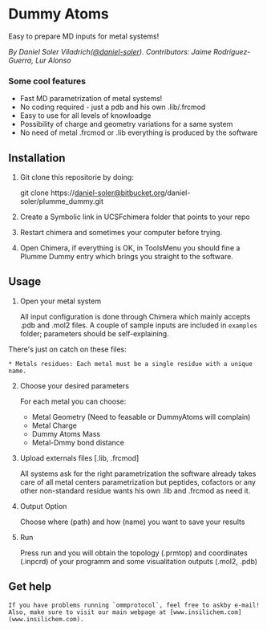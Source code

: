 Dummy Atoms
===========

Easy to prepare MD inputs for metal systems!

*By  Daniel Soler Viladrich([@daniel-soler](https://bitbucket.org/daniel-soler)). Contributors: Jaime Rodríguez-Guerra, Lur Alonso*

### Some cool features

- Fast MD parametrization of metal systems!
- No coding required - just a pdb and his own .lib/.frcmod
- Easy to use for all levels of knowloadge
- Possibility of charge and geometry variations for a same system
- No need of metal .frcmod or .lib everything is produced by the software

Installation
------------

1. Git clone this repositorie by doing:

	git clone https://daniel-soler@bitbucket.org/daniel-soler/plumme_dummy.git


2. Create a Symbolic link in UCSFchimera folder that points to your repo

3. Restart chimera and sometimes your computer before trying.

4. Open Chimera, if everything is OK, in ToolsMenu you should fine
   a Plumme Dummy entry which brings you straight to the software.


Usage
-----

1. Open your metal system

	All input configuration is done through Chimera which mainly accepts .pdb and .mol2 files. A couple of sample inputs are included in `examples` folder; parameters should be self-explaining.

There's just on catch on these files: 

	* Metals residues: Each metal must be a single residue with a unique name.

2. Choose your desired parameters

	For each metal you can choose:

	- Metal Geometry (Need to feasable or DummyAtoms will complain)
	- Metal Charge
	- Dummy Atoms Mass
	- Metal-Dmmy bond distance

3. Upload externals files [.lib, .frcmod]

	All systems ask for the right parametrization the software already takes care
	of all metal centers parametrization but peptides, cofactors or any other
	non-standard residue wants his own .lib and .frcmod as need it.

4. Output Option

	Choose where (path) and how (name) you want to save your results

5. Run

	Press run and you will obtain the topology (.prmtop) and coordinates (.inpcrd)
	of your programm and some visualitation outputs (.mol2, .pdb)

## Get help

	If you have problems running `ommprotocol`, feel free to askby e-mail! Also, make sure to visit our main webpage at [www.insilichem.com](www.insilichem.com).






